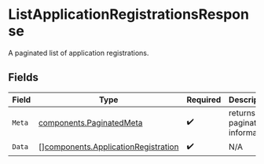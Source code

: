 # ListApplicationRegistrationsResponse

A paginated list of application registrations.


## Fields

| Field                                                                                      | Type                                                                                       | Required                                                                                   | Description                                                                                |
| ------------------------------------------------------------------------------------------ | ------------------------------------------------------------------------------------------ | ------------------------------------------------------------------------------------------ | ------------------------------------------------------------------------------------------ |
| `Meta`                                                                                     | [components.PaginatedMeta](../../models/components/paginatedmeta.md)                       | :heavy_check_mark:                                                                         | returns the pagination information                                                         |
| `Data`                                                                                     | [][components.ApplicationRegistration](../../models/components/applicationregistration.md) | :heavy_check_mark:                                                                         | N/A                                                                                        |
